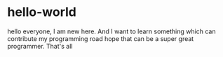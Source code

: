 hello-world
===========
hello everyone, I am new here. And I want to learn something which can contribute my programming road
hope that can be a super great programmer.
That's all
